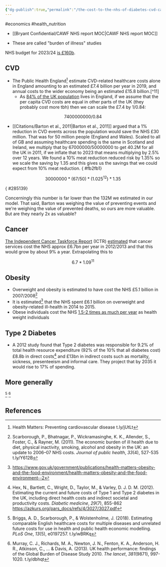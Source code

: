 ```yaml
---
{"dg-publish":true,"permalink":"/the-cost-to-the-nhs-of-diabetes-cvd-cancer-and-obesity/","created":"2025-10-23T17:42:42.028+01:00","updated":"2025-10-23T18:06:08.620+01:00"}
---
```


#economics #health_nutrition

- [[Bryant Confidential/CAWF NHS report MOC\|CAWF NHS report MOC]]

- These are called "burden of illness" studies

NHS budget for 2023/24 [is £160b](https://www.bma.org.uk/advice-and-support/nhs-delivery-and-workforce/funding/health-funding-data-analysis#:~:text=The%20vast%20majority%20of%20the,Public%20Health%20England%20in).
## CVD
- The Public Health England[^10] estimate CVD-related healthcare costs alone in England amounting to an estimated £7.4 billion per year in 2019, and annual costs to the wider economy being an estimated £15.8 billion.[^11] 
	- As [84% of the UK population](https://www.ons.gov.uk/peoplepopulationandcommunity/populationandmigration/populationestimates/bulletins/annualmidyearpopulationestimates/mid2021) lives in England, if we assume that the per capita CVD costs are equal in other parts of the UK (they probably cost more tbh) then we can scale the £7.4 by 1/0.84:
```math
7400000000/0.84
```

- [[Citations/Barton et al., 2011\|Barton et al., 2011]] argued that a 1% reduction in CVD events across the population would save the NHS £30 million. That was for 50 million people (England and Wales). Scaled to all of GB and assuming healthcare spending is the same in Scotland and Ireland, we multiply that by 67000000/50000000 to get 40.2M for all the UK in 2011, if we inflate that to 2023 that means multiplying by 2.5% over 12 years. We found a 10% meat reduction reduced risk by 1.35% so we scale the saving by 1.35 and this gives us the savings that we could expect from 10% meat reduction. 
{ #fb2fb1}


```math
30000000*(67/50)*(1.025^12)*1.35
```
{ #285139}


Concerningly this number is far lower than the 132M we estimated in our model. That said, Barton was weighing the value of preventing events and we're weighing the value of prevented deaths, so ours are more valuable. But are they nearly 2x as valuable? 
## Cancer
[The Independent Cancer Taskforce Report](http://www.cancerresearchuk.org/sites/default/files/achieving_world-class_cancer_outcomes_-_a_strategy_for_england_2015-2020.pdf) (ICTR) [estimated](https://ukhsa.blog.gov.uk/2016/11/01/understanding-the-costs-and-benefits-of-investing-in-cancer/#:~:text=It%20says%3A%20%E2%80%9CThe%20National%20Audit,indicate%20that%20this%20will%20grow) that cancer services cost the NHS approx £6.7bn per year in 2012/2013 and that this would grow by about 9% a year. Extrapolating this to 

```math
6.7*1.09^11
```
## Obesity
- Overweight and obesity is estimated to have cost the NHS £5.1 billion in 2007/2008[^1]
- It is estimated[^13] that the NHS spent £6.1 billion on overweight and obesity-related ill-health in 2014 to 2015.
- Obese individuals cost the NHS [1.5-2 times as much per year](https://www.theguardian.com/society/2023/may/18/obese-patients-cost-nhs-twice-much-healthy-weight-study) as health weight individuals

## Type 2 Diabetes
- A 2012 study found that Type 2 diabetes was responsible for 9.2% of total health resource expenditure (92% of the 10% that all diabetes cost) £8.8b in direct costs[^2] and £13bn in indirect costs such as mortality, sickness, presenteeism and informal care. They project that by 2035 it would rise to 17% of spending.

## More generally
 [^3] [^4]
## References
[^1]: Scarborough, P., Bhatnagar, P., Wickramasinghe, K. K., Allender, S., Foster, C., & Rayner, M. (2011). The economic burden of ill health due to diet, physical inactivity, smoking, alcohol and obesity in the UK: an update to 2006–07 NHS costs. _Journal of public health_, _33_(4), 527-535 t.ly/Y612B
[^2]: Hex, N., Bartlett, C., Wright, D., Taylor, M., & Varley, D. J. D. M. (2012). Estimating the current and future costs of Type 1 and Type 2 diabetes in the UK, including direct health costs and indirect societal and productivity costs. _Diabetic medicine_, _29_(7), 855-862 https://azkurs.org/pars_docs/refs/4/3027/3027.pdf
[^3]: Briggs, A. D., Scarborough, P., & Wolstenholme, J. (2018). Estimating comparable English healthcare costs for multiple diseases and unrelated future costs for use in health and public health economic modelling. _PLoS One_, _13_(5), e0197257. t.ly/wBRKq
[^4]: Murray, C. J., Richards, M. A., Newton, J. N., Fenton, K. A., Anderson, H. R., Atkinson, C., ... & Davis, A. (2013). UK health performance: findings of the Global Burden of Disease Study 2010. _The lancet_, _381_(9871), 997-1020. t.ly/dbhqt
[^10]: Health Matters: Preventing cardiovascular disease t.ly/jUtLt
[^12]: Barton, P., Andronis, L., Briggs, A., McPherson, K., & Capewell, S. (2011). Effectiveness and cost effectiveness of cardiovascular disease prevention in whole populations: modelling study. _Bmj_, _343_. https://www.bmj.com/content/343/bmj.d4044.short
[^13]: https://www.gov.uk/government/publications/health-matters-obesity-and-the-food-environment/health-matters-obesity-and-the-food-environment--2